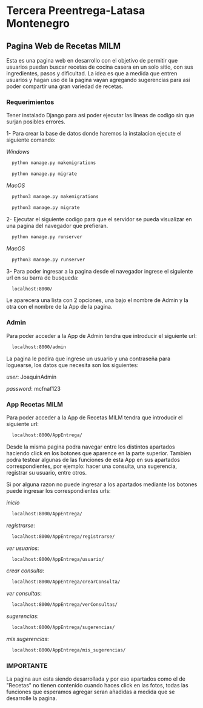 # Tercera Preentrega-Latasa Montenegro

## Pagina Web de Recetas MILM

Esta es una pagina web en desarrollo con el objetivo de permitir que usuarios puedan buscar recetas de cocina casera en un solo sitio, con sus ingredientes, pasos y dificultad. La idea es que a medida que entren usuarios y hagan uso de la pagina vayan agregando sugerencias para asi poder compartir una gran variedad de recetas.

### Requerimientos

Tener instalado Django para asi poder ejecutar las lineas de codigo sin que surjan posibles errores.

1- Para crear la base de datos donde haremos la instalacion ejecute el siguiente comando:

*Windows*
```bash
  python manage.py makemigrations
```
```bash
  python manage.py migrate
```

*MacOS*
```bash
  python3 manage.py makemigrations
```
```bash
  python3 manage.py migrate
```

2- Ejecutar el siguiente codigo para que el servidor se pueda visualizar en una pagina del navegador que prefieran.
```bash
  python manage.py runserver
```

*MacOS*
```bash
  python3 manage.py runserver
```

3- Para poder ingresar a la pagina desde el navegador ingrese el siguiente url en su barra de busqueda:
```bash
  localhost:8000/
```

Le aparecera una lista con 2 opciones, una bajo el nombre de Admin y la otra con el nombre de la App de la pagina.

### Admin

Para poder acceder a la App de Admin tendra que introducir el siguiente url:
```bash
  localhost:8000/admin
```

La pagina le pedira que ingrese un usuario y una contraseña para loguearse, los datos que necesita son los siguientes:

_user_: JoaquinAdmin

_password_: mcfnaf123

### App Recetas MILM
Para poder acceder a la App de Recetas MILM tendra que introducir el siguiente url:
```bash
  localhost:8000/AppEntrega/
```
Desde la misma pagina podra navegar entre los distintos apartados haciendo click en los botones que aparence en la parte superior. Tambien podra testear algunas de las funciones de esta App en sus apartados correspondientes, por ejemplo: hacer una consulta, una sugerencia, registrar su usuario, entre otros.

Si por alguna razon no puede ingresar a los apartados mediante los botones puede ingresar los correspondientes urls:

_inicio_
```bash
  localhost:8000/AppEntrega/
```

_registrarse_:
```bash
  localhost:8000/AppEntrega/registrarse/
```

_ver usuarios_:
```bash
  localhost:8000/AppEntrega/usuario/
```

_crear consulta_:
```bash
  localhost:8000/AppEntrega/crearConsulta/
```

_ver consultas_:
```bash
  localhost:8000/AppEntrega/verConsultas/
```

_sugerencias_:
```bash
  localhost:8000/AppEntrega/sugerencias/
```

_mis sugerencias_:
```bash
  localhost:8000/AppEntrega/mis_sugerencias/
```

### IMPORTANTE
La pagina aun esta siendo desarrollada y por eso apartados como el de "Recetas" no tienen contenido cuando haces click en las fotos, todas las funciones que esperamos agregar seran añadidas a medida que se desarrolle la pagina.


